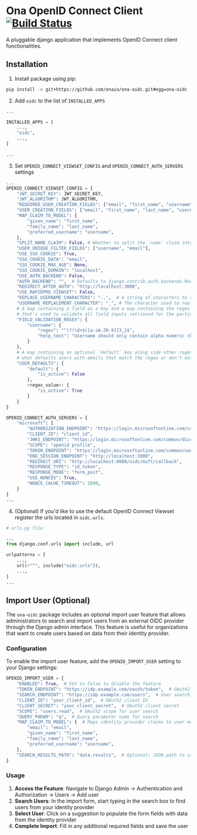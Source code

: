 # Ona OpenID Connect Client [![Build Status](https://travis-ci.org/onaio/ona-oidc.svg?branch=master)](https://travis-ci.org/onaio/ona-oidc)

A pluggable django application that implements OpenID Connect client functionalities.

## Installation

1. Install package using pip:

```sh
pip install -e git+https://github.com/onaio/ona-oidc.git#egg=ona-oidc
```

2. Add `oidc` to the list of `INSTALLED_APPS`

```python
...

INSTALLED_APPS = [
    ...,
    "oidc",
    ...,
]

...

```

3. Set `OPENID_CONNECT_VIEWSET_CONFIG` and `OPENID_CONNECT_AUTH_SERVERS` settings

```python
...
OPENID_CONNECT_VIEWSET_CONFIG = {
    "JWT_SECRET_KEY": JWT_SECRET_KEY,
    "JWT_ALGORITHM": JWT_ALGORITHM,
    "REQUIRED_USER_CREATION_FIELDS": ["email", "first_name", "username"],
    "USER_CREATION_FIELDS": ["email", "first_name", "last_name", "username"],
    "MAP_CLAIM_TO_MODEL": {
        "given_name": "first_name",
        "family_name": "last_name",
        "preferred_username": "username",
    },
    "SPLIT_NAME_CLAIM": False, # Whether to split the `name` claim into first_name & last_name if present
    "USER_UNIQUE_FILTER_FIELDS": ["username", "email"],
    "USE_SSO_COOKIE": True,
    "SSO_COOKIE_DATA": "email",
    "SSO_COOKIE_MAX_AGE": None,
    "SSO_COOKIE_DOMAIN": "localhost",
    "USE_AUTH_BACKEND": False,
    "AUTH_BACKEND": "",  # Defaults to django.contrib.auth.backends.ModelBackend
    "REDIRECT_AFTER_AUTH": "http://localhost:3000",
    "USE_RAPIDPRO_VIEWSET": False,
    "REPLACE_USERNAME_CHARACTERS": "-.",  # A string of characters to replace if found within the captured username when using the `USE_EMAIL_USERNAME` functionality
    "USERNAME_REPLACEMENT_CHARACTER": "_", # The character used to replace the characters within the `REPLACE_USERNAME_CHARACTERS` string
    # A map containing a field as a key and a map containing the regex and optional help_text strings as it's value
    # that's used to validate all field inputs retrieved for the particular key
    "FIELD_VALIDATION_REGEX": {
        "username": {
            "regex": "^(?!\d+$)[a-zA-Z0-9]{3,}$",
            "help_text": "Username should only contain alpha numeric characters",
        }
    },
    # A map containing an optional `default` key along side other regex keys i.e ^.*@ona.io$ with the value being
    # what defaults users with emails that match the regex or don't match any regex(default) should get.
    "USER_DEFAULTS": {
        "default": {
            "is_active": False
        },
        <regex_value>: {
            "is_active": True
        }
    }
}

OPENID_CONNECT_AUTH_SERVERS = {
    "microsoft": {
        "AUTHORIZATION_ENDPOINT": "https://login.microsoftonline.com/common/oauth2/v2.0/authorize",
        "CLIENT_ID": "client_id",
        "JWKS_ENDPOINT": "https://login.microsoftonline.com/common/discovery/v2.0/keys",
        "SCOPE": "openid profile",
        "TOKEN_ENDPOINT": "https://login.microsoftonline.com/common/oauth2/v2.0/token",
        "END_SESSION_ENDPOINT": "http://localhost:3000",
        "REDIRECT_URI": "http://localhost:8000/oidc/msft/callback",
        "RESPONSE_TYPE": "id_token",
        "RESPONSE_MODE": "form_post",
        "USE_NONCES": True,
        "NONCE_CACHE_TIMEOUT": 1800,
    }
}
...

```

4. (Optional) If you'd like to use the default OpenID Connect Viewset register the urls located in `oidc.urls`.

```python
# urls.py file

...
from django.conf.urls import include, url

urlpatterns = [
    ...,
    url(r"^", include("oidc.urls")),
    ...,
]
...

```

## Import User (Optional)

The `ona-oidc` package includes an optional import user feature that allows administrators to search and import users from an external OIDC provider through the Django admin interface. This feature is useful for organizations that want to create users based on data from their identity provider.

### Configuration

To enable the import user feature, add the `OPENID_IMPORT_USER` setting to your Django settings:

```python
OPENID_IMPORT_USER = {
    "ENABLED": True,  # Set to False to disable the feature
    "TOKEN_ENDPOINT": "https://idp.example.com/oauth/token",  # OAuth2 token endpoint
    "SEARCH_ENDPOINT": "https://idp.example.com/users",  # User search API endpoint
    "CLIENT_ID": "your_client_id",  # OAuth2 client ID
    "CLIENT_SECRET": "your_client_secret",  # OAuth2 client secret
    "SCOPE": "users.read",  # OAuth2 scope for user search
    "QUERY_PARAM": "q",  # Query parameter name for search
    "MAP_CLAIM_TO_MODEL": {  # Maps identity provider claims to user model fields
        "email": "email",
        "given_name": "first_name",
        "family_name": "last_name",
        "preferred_username": "username",
    },
    "SEARCH_RESULTS_PATH": "data.results",  # Optional: JSON path to user list in response
}
```

### Usage

1. **Access the Feature**: Navigate to Django Admin → Authentication and Authorization → Users → Add user
2. **Search Users**: In the import form, start typing in the search box to find users from your identity provider
3. **Select User**: Click on a suggestion to populate the form fields with data from the identity provider
4. **Complete Import**: Fill in any additional required fields and save the user
